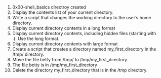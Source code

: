 1. 0x00-shell_basics directroy created
2. Display the contents list of your current directory.
3. Write a script that changes the working directory to the user’s home directory.
4. Display current directory contents in a long format
5. Display current directory contents, including hidden files (starting with .). Use the long format.
6. Display current directory contents with large format
7. Create a script that creates a directory named my_first_directory in the /tmp/ directory.
8. Move the file betty from /tmp/ to /tmp/my_first_directory.
9. The file betty is in /tmp/my_first_directory
10. Delete the directory my_first_directory that is in the /tmp directory.
